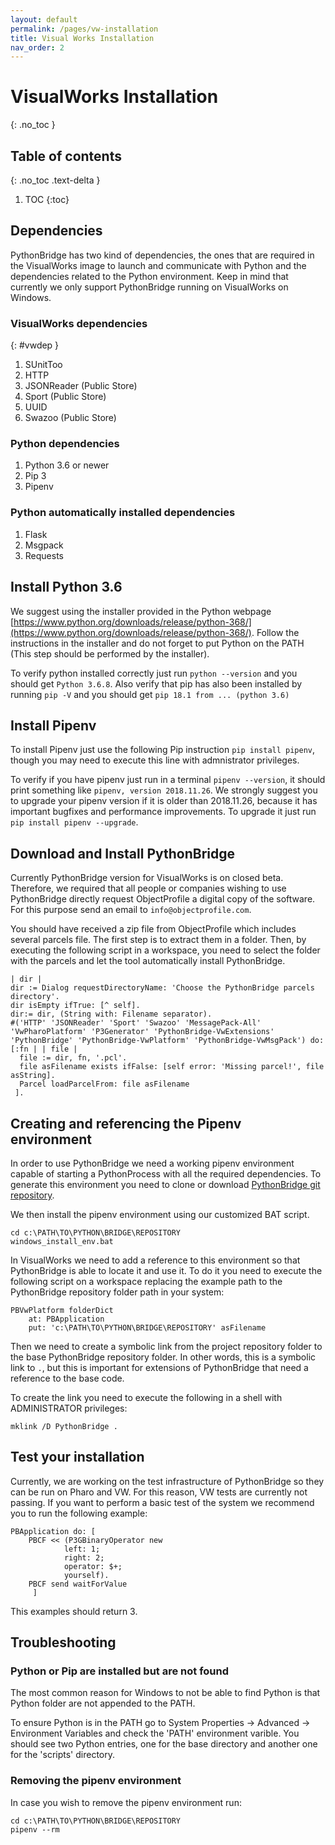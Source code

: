 ```yaml
---
layout: default
permalink: /pages/vw-installation
title: Visual Works Installation
nav_order: 2
---
```


# VisualWorks Installation
{: .no_toc }

## Table of contents
{: .no_toc .text-delta }

1. TOC
{:toc}

## Dependencies

PythonBridge has two kind of dependencies, the ones that are required in the VisualWorks image to launch and communicate with Python and the dependencies related to the Python environment. Keep in mind that currently we only support PythonBridge running on VisualWorks on Windows.

### VisualWorks dependencies
{: #vwdep }
1. SUnitToo
1. HTTP
1. JSONReader (Public Store)
1. Sport (Public Store)
1. UUID
1. Swazoo (Public Store)

### Python dependencies
1. Python 3.6 or newer
1. Pip 3
1. Pipenv

### Python automatically installed dependencies
1. Flask
1. Msgpack
1. Requests

## Install Python 3.6
We suggest using the installer provided in the Python webpage [https://www.python.org/downloads/release/python-368/](https://www.python.org/downloads/release/python-368/). Follow the instructions in the installer and do not forget to put Python on the PATH (This step should be performed by the installer).

To verify python installed correctly just run `python --version` and you should get `Python 3.6.8`.
Also verify that pip has also been installed by running `pip -V` and you should get `pip 18.1 from ... (python 3.6)` 

## Install Pipenv

To install Pipenv just use the following Pip instruction `pip install pipenv`, though you may need to execute this line with admnistrator privileges.

To verify if you have pipenv just run in a terminal `pipenv --version`, it should print something like `pipenv, version 2018.11.26`. We strongly suggest you to upgrade your pipenv version if it is older than 2018.11.26, because it has important bugfixes and performance improvements. To upgrade it just run `pip install pipenv --upgrade`.


## Download and Install PythonBridge
Currently PythonBridge version for VisualWorks is on closed beta. Therefore, we required that all people or companies wishing to use PythonBridge directly request ObjectProfile a digital copy of the software. For this purpose send an email to `info@objectprofile.com`.

 You should have received a zip file from ObjectProfile which includes several parcels file. The first step is to extract them in a folder. Then, by executing the following script in a workspace, you need to select the folder with the parcels and let the tool automatically install PythonBridge.

```smalltalk
| dir |
dir := Dialog requestDirectoryName: 'Choose the PythonBridge parcels directory'.
dir isEmpty ifTrue: [^ self].
dir:= dir, (String with: Filename separator).
#('HTTP' 'JSONReader' 'Sport' 'Swazoo' 'MessagePack-All' 'VwPharoPlatform' 'P3Generator' 'PythonBridge-VwExtensions' 'PythonBridge' 'PythonBridge-VwPlatform' 'PythonBridge-VwMsgPack') do: [:fn | | file |
  file := dir, fn, '.pcl'.
  file asFilename exists ifFalse: [self error: 'Missing parcel!', file asString].
  Parcel loadParcelFrom: file asFilename
 ].
```

## Creating and referencing the Pipenv environment

In order to use PythonBridge we need a working pipenv environment capable of starting a PythonProcess with all the required dependencies. To generate this environment you need to clone or download [PythonBridge git repository](https://github.com/ObjectProfile/PythonBridge).

We then install the pipenv environment using our customized BAT script.
```
cd c:\PATH\TO\PYTHON\BRIDGE\REPOSITORY
windows_install_env.bat
```

In VisualWorks we need to add a reference to this environment so that PythonBridge is able to locate it and use it. To do it you need to execute the following script on a workspace replacing the example path to the PythonBridge repository folder path in your system:
```smalltalk
PBVwPlatform folderDict 
	at: PBApplication
	put: 'c:\PATH\TO\PYTHON\BRIDGE\REPOSITORY' asFilename
```

Then we need to create a symbolic link from the project repository folder to the base PythonBridge repository folder. In other words, this is a symbolic link to `.`, but this is important for extensions of PythonBridge that need a reference to the base code.

To create the link you need to execute the following in a shell with ADMINISTRATOR privileges:
```
mklink /D PythonBridge .
```

## Test your installation

<!-- We have an extensive test suite and all the tests should be green. -->
Currently, we are working on the test infrastructure of PythonBridge so they can be run on Pharo and VW. For this reason, VW tests are currently not passing. If you want to perform a basic test of the system we recommend you to run the following example:

```smalltalk
PBApplication do: [ 
	PBCF << (P3GBinaryOperator new
			left: 1;
			right: 2;
			operator: $+;
			yourself).
	PBCF send waitForValue
	 ]
```
This examples should return 3.

## Troubleshooting

### Python or Pip are installed but are not found
The most common reason for Windows to not be able to find Python is that Python folder are not appended to the PATH.

To ensure Python is in the PATH go to System Properties -> Advanced -> Environment Variables and check the 'PATH' environment varible. You should see two Python entries, one for the base directory and another one for the 'scripts' directory.

### Removing the pipenv environment
In case you wish to remove the pipenv environment run: 
```
cd c:\PATH\TO\PYTHON\BRIDGE\REPOSITORY
pipenv --rm
```
